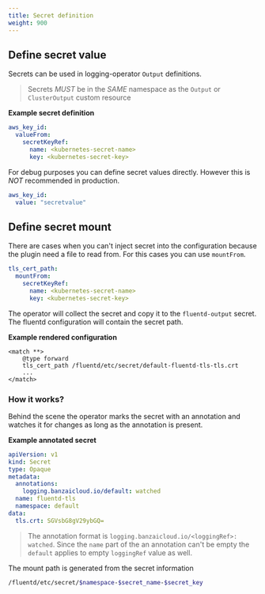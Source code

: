 ```yaml
---
title: Secret definition
weight: 900
---
```


## Define secret value

Secrets can be used in logging-operator `Output` definitions.

> Secrets *MUST* be in the *SAME* namespace as the `Output` or `ClusterOutput` custom resource

**Example secret definition**
```yaml
aws_key_id:
  valueFrom:
    secretKeyRef:
      name: <kubernetes-secret-name>
      key: <kubernetes-secret-key>
```

For debug purposes you can define secret values directly. However this is *NOT* recommended in production.
```yaml
aws_key_id:
  value: "secretvalue"
```

## Define secret mount

There are cases when you can't inject secret into the configuration because the plugin need a file to read from. For this cases you can use `mountFrom`.

```yaml
tls_cert_path:
  mountFrom:
    secretKeyRef:
      name: <kubernetes-secret-name>
      key: <kubernetes-secret-key>
```

The operator will collect the secret and copy it to the `fluentd-output` secret. The fluentd configuration will contain the secret path.

**Example rendered configuration**
```
<match **>
    @type forward
    tls_cert_path /fluentd/etc/secret/default-fluentd-tls-tls.crt
    ...
</match>
```

### How it works?
Behind the scene the operator marks the secret with an annotation and watches it for changes as long as the annotation is present.

**Example annotated secret**
```yaml
apiVersion: v1
kind: Secret
type: Opaque
metadata:
  annotations:
    logging.banzaicloud.io/default: watched
  name: fluentd-tls
  namespace: default
data:
  tls.crt: SGVsbG8gV29ybGQ=
```

> The annotation format is `logging.banzaicloud.io/<loggingRef>: watched`. Since the `name` part of the an annotation can't be empty the `default` applies to empty `loggingRef` value as well.

The mount path is generated from the secret information
```bash
/fluentd/etc/secret/$namespace-$secret_name-$secret_key
```
